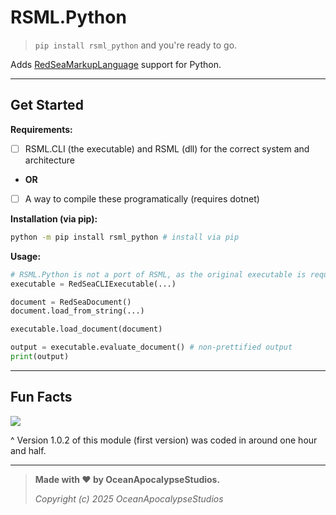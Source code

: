 # RSML.Python
> `pip install rsml_python` and you're ready to go.

Adds [RedSeaMarkupLanguage]("https://github.com/OceanApocalypseStudios/RedSeaMarkupLanguage) support for Python.

<hr />

## Get Started
**Requirements:**
- [ ] RSML.CLI (the executable) and RSML (dll) for the correct system and architecture
- **OR**
- [ ] A way to compile these programatically (requires dotnet)

**Installation (via pip):**

```bash
python -m pip install rsml_python # install via pip
```

**Usage:**

```py
# RSML.Python is not a port of RSML, as the original executable is required
executable = RedSeaCLIExecutable(...)

document = RedSeaDocument()
document.load_from_string(...)

executable.load_document(document)

output = executable.evaluate_document() # non-prettified output
print(output)
```

<hr />

## Fun Facts
<img src="funni/v1_0_2.png" />

^ Version 1.0.2 of this module (first version) was coded in around one hour and half.

<hr />

> **Made with :heart: by OceanApocalypseStudios.**
> 
> *Copyright (c) 2025 OceanApocalypseStudios*
